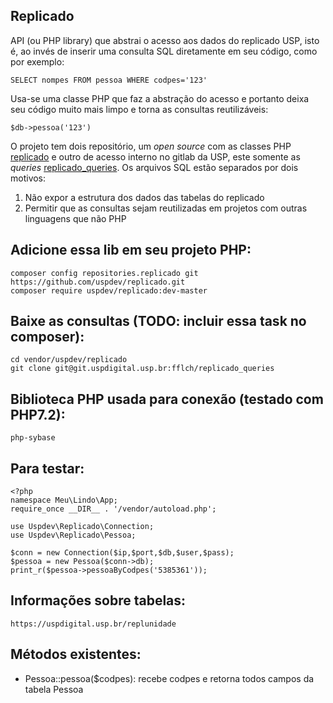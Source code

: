 ## Replicado

API (ou PHP library) que abstrai o acesso aos dados do replicado USP, 
isto é, ao invés de inserir uma consulta SQL diretamente em seu código, 
como por exemplo: 

    SELECT nompes FROM pessoa WHERE codpes='123'

Usa-se uma classe PHP que faz a abstração do acesso e portanto deixa 
seu código muito mais limpo e torna as consultas reutilizáveis: 

    $db->pessoa('123')

O projeto tem dois repositório, um *open source* com as classes PHP 
[replicado](https://github.com/uspdev/replicado) e outro de acesso interno 
no gitlab da USP, este somente as *queries* [replicado_queries](https://git.uspdigital.usp.br/uspdev/replicado_queries).
Os arquivos SQL estão separados por dois motivos:

 1. Não expor a estrutura dos dados das tabelas do replicado
 2. Permitir que as consultas sejam reutilizadas em projetos com outras linguagens que não PHP

## Adicione essa lib em seu projeto PHP:

    composer config repositories.replicado git https://github.com/uspdev/replicado.git
    composer require uspdev/replicado:dev-master

## Baixe as consultas (TODO: incluir essa task no composer):

    cd vendor/uspdev/replicado
    git clone git@git.uspdigital.usp.br:fflch/replicado_queries

## Biblioteca PHP usada para conexão (testado com PHP7.2):

    php-sybase

## Para testar:

    <?php
    namespace Meu\Lindo\App;
    require_once __DIR__ . '/vendor/autoload.php';

    use Uspdev\Replicado\Connection;
    use Uspdev\Replicado\Pessoa;

    $conn = new Connection($ip,$port,$db,$user,$pass);
    $pessoa = new Pessoa($conn->db);
    print_r($pessoa->pessoaByCodpes('5385361'));

## Informações sobre tabelas:

    https://uspdigital.usp.br/replunidade

## Métodos existentes:

 - Pessoa::pessoa($codpes): recebe codpes e retorna todos campos da tabela Pessoa

